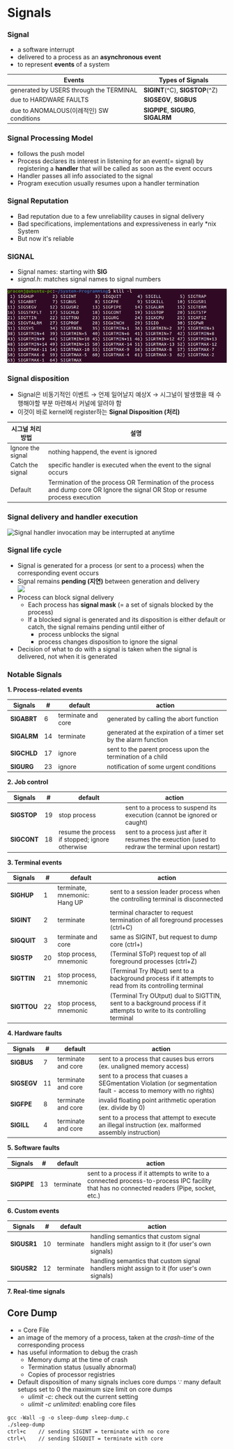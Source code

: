 # Signals
### Signal 
- a software interrupt
- delivered to a process as an __asynchronous event__
- to represent __events__ of a system  

|Events|Types of Signals|
|---|---|
|generated by USERS through the TERMINAL|__SIGINT__(^C), __SIGSTOP__(^Z)|
|due to HARDWARE FAULTS|__SIGSEGV__, __SIGBUS__|
|due to ANOMALOUS(이례적인) SW conditions|__SIGPIPE__, __SIGURG__, __SIGALRM__|


### Signal Processing Model
- follows the push model
- Process declares its interest in listening for an event(= signal) by registering a __handler__ that will be called as soon as the event occurs
- Handler passes all info associated to the signal
- Program execution usually resumes upon a handler termination

### Signal Reputation
- Bad reputation due to a few unreliability causes in signal delivery
- Bad specifications, implementations and expressiveness in early *nix System
- But now it's reliable

### SIGNAL
- Signal names: starting with __SIG__
- _signal.h_: matches signal names to signal numbers  

![kill -l](./signals.png)

### Signal disposition
- Signal은 비동기적인 이벤트 → 언제 일어날지 예상X → 시그널이 발생했을 때 수행해야할 부분 마련해서 커널에 알려야 함
- 이것이 바로 kernel에 register하는 __Signal Disposition (처리)__

|시그널 처리 방법|설명|
|---|---|
|Ignore the signal|nothing happend, the event is ignored|
|Catch the signal|specific handler is executed when the event to the signal occurs|
|Default|Termination of the process OR Termination of the process and dump core OR Ignore the signal OR Stop or resume process execution|

### Signal delivery and handler execution
![](https://3.bp.blogspot.com/-r5vFq1ixzCQ/W4U_niDlEbI/AAAAAAAAAOE/nHjIbTAQxRA7pgHGnCiBQuarvho88OehwCLcBGAs/s640/signal_delivery_execution.png "Signal handler invocation may be interrupted at anytime")

### Signal life cycle
- Signal is generated for a process (or sent to a process) when the corresponding event occurs
- Signal remains __pending (지연)__ between generation and delivery  
![](https://lh3.googleusercontent.com/proxy/mXDtKJkTBbmUQkGvKLZjid3DxLIgxM_sD-SnQVL-U2CjZrnqL4kfcWILfN72ucB8v-6vBYzlLj2Ityr06kx2wrAupaOBswWGtgheauqRiXoR-gTs9la63zi1SuhO)
- Process can block signal delivery
  - Each process has __signal mask__ (= a set of signals blocked by the process)
  - If a blocked signal is generated and its disposition is either default or catch, the signal remains pending until either of
    - process unblocks the signal
    - process changes disposition to ignore the signal
- Decision of what to do with a signal is taken when the signal is delivered, not when it is generated

### Notable Signals
__1. Process-related events__

|Signals|#|default|action|
|---|---|---|---|
|__SIGABRT__|6|terminate and core|generated by calling the abort function|
|__SIGALRM__|14|terminate|generated at the expiration of a timer set by the alarm function|
|__SIGCHLD__|17|ignore|sent to the parent process upon the termination of a child|
|__SIGURG__|23|ignore|notification of some urgent conditions|

__2. Job control__

|Signals|#|default|action|
|---|---|---|---|
|__SIGSTOP__|19|stop process|sent to a process to suspend its execution (cannot be ignored or caught)|
|__SIGCONT__|18|resume the process if stopped; ignore otherwise|sent to a process just after it resumes the exeuction (used to redraw the terminal upon restart)|

__3. Terminal events__

|Signals|#|default|action|
|---|---|---|---|
|__SIGHUP__|1|terminate, mnemonic: Hang UP|sent to a session leader process when the controlling terminal is disconnected|
|__SIGINT__|2|terminate|terminal character to request termination of all foreground processes (ctrl+C)|
|__SIGQUIT__|3|terminate and core|same as SIGINT, but request to dump core (ctrl+\)|
|__SIGSTP__|20|stop process, mnemonic|(Terminal SToP) request top of all foreground processes (ctrl+Z)|
|__SIGTTIN__|21|stop process, mnemonic|(Terminal Try INput) sent to a background process if it attempts to read from its controlling terminal|
|__SIGTTOU__|22|stop process, mnemonic|(Terminal Try OUtput) dual to SIGTTIN, sent to a background process if it attempts to write to its controlling terminal|

__4. Hardware faults__

|Signals|#|default|action|
|---|---|---|---|
|__SIGBUS__|7|terminate and core|sent to a process that causes bus errors (ex. unaligned memory access)|
|__SIGSEGV__|11|terminate and core|sent to a process that cuases a SEGmentation Violation (or segmentation fault - access to memory with no rights)|
|__SIGFPE__|8|terminate and core|invalid floating point arithmetic operation (ex. divide by 0)|
|__SIGILL__|4|terminate and core|sent to a process that attempt to execute an illegal instruction (ex. malformed assembly instruction)|

__5. Software faults__

|Signals|#|default|action|
|---|---|---|---|
|__SIGPIPE__|13|terminate|sent to a process if it attempts to write to a connected process-to-process IPC facility that has no connected readers (Pipe, socket, etc.)|

__6. Custom events__

|Signals|#|default|action|
|---|---|---|---|
|__SIGUSR1__|10|terminate|handling semantics that custom signal handlers might assign to it (for user's own signals)|
|__SIGUSR2__|12|terminate|handling semantics that custom signal handlers might assign to it (for user's own signals)|

__7. Real-time signals__



## Core Dump
- = Core File
- an image of the memory of a process, taken at the _crash-time_ of the corresponding process
- has useful information to debug the crash
  - Memory dump at the time of crash
  - Termination status (usually abnormal)
  - Copies of processor registries
- Default disposition of many signals inclues core dumps ∵ many default setups set to 0 the maximum size limit on core dumps
  - _ulimit -c_: check out the current setting
  - _ulimit -c unlimited_: enabling core files
~~~
gcc -Wall -g -o sleep-dump sleep-dump.c
./sleep-dump
ctrl+c    // sending SIGINT = terminate with no core
ctrl+\    // sending SIGQUIT = terminate with core
~~~
